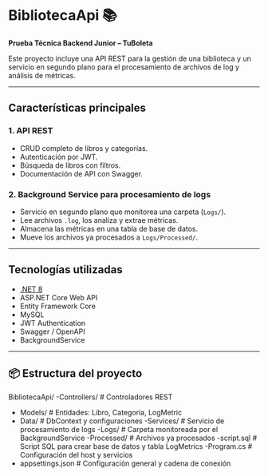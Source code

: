 # BibliotecaApi 📚  
**Prueba Técnica Backend Junior – TuBoleta**

Este proyecto incluye una API REST para la gestión de una biblioteca y un servicio en segundo plano para el procesamiento de archivos de log y análisis de métricas.

---

## Características principales

### 1. API REST

- CRUD completo de libros y categorías.
- Autenticación por JWT.
- Búsqueda de libros con filtros.
- Documentación de API con Swagger.


### 2. Background Service para procesamiento de logs 

- Servicio en segundo plano que monitorea una carpeta (`Logs/`).
- Lee archivos `.log`, los analiza y extrae métricas.
- Almacena las métricas en una tabla de base de datos.
- Mueve los archivos ya procesados a `Logs/Processed/`.


---

## Tecnologías utilizadas

- [.NET 8](https://dotnet.microsoft.com/)
- ASP.NET Core Web API
- Entity Framework Core
- MySQL
- JWT Authentication
- Swagger / OpenAPI
- BackgroundService

---

## 📦 Estructura del proyecto

BibliotecaApi/
-Controllers/ # Controladores REST
- Models/ # Entidades: Libro, Categoria, LogMetric
- Data/ # DbContext y configuraciones
-Services/ # Servicio de procesamiento de logs
-Logs/ # Carpeta monitoreada por el BackgroundService
    -Processed/ # Archivos ya procesados
-script.sql # Script SQL para crear base de datos y tabla LogMetrics
-Program.cs # Configuración del host y servicios
- appsettings.json # Configuración general y cadena de conexión
